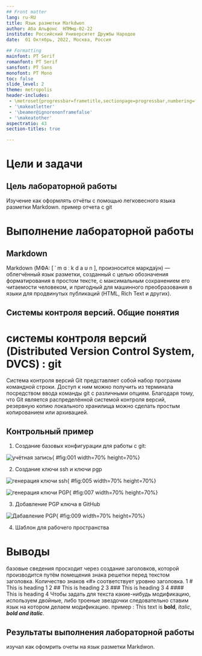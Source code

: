 ```yaml
---
## Front matter
lang: ru-RU
title: Язык разметки Маrkdwon
author: Аба Альфонс  НПМмд-02-22
institute: Российский Университет Дружбы Народов
date:  01 Октябрь, 2022, Москва, Россия

## Formatting
mainfont: PT Serif
romanfont: PT Serif
sansfont: PT Sans
monofont: PT Mono
toc: false
slide_level: 2
theme: metropolis
header-includes: 
 - \metroset{progressbar=frametitle,sectionpage=progressbar,numbering=fraction}
 - '\makeatletter'
 - '\beamer@ignorenonframefalse'
 - '\makeatother'
aspectratio: 43
section-titles: true

---
```


# Цели и задачи

## Цель лабораторной работы

Изучение как оформлять отчёты с помощью легковесного языка разметки Markdown.
пример отчета с git 


# Выполнение лабораторной работы

## Markdown 

Markdown (МФА: [ ˈ m ɑ ː k d a ʊ n ], произносится маркда́ун) — облегчённый язык разметки, созданный с целью обозначения форматирования в простом тексте, с максимальным сохранением его читаемости человеком, и пригодный для машинного преобразования в языки для продвинутых публикаций (HTML, Rich Text и других).

## Системы контроля версий. Общие понятия
# системы контроля версий (Distributed Version Control System, DVCS) :  git
Система контроля версий Git представляет собой набор программ командной строки. Доступ к ним можно получить из терминала посредством ввода команды git с различными опциям.
Благодаря тому, что Git является распределённой системой контроля версий, резервную копию локального хранилища можно сделать простым копированием или архивацией.

## Контрольный пример
1. Создание базовых конфигурации для работы с git:

![учётная запись](image/1.1.png){ #fig:001 width=70% height=70%}

2. Создание ключи ssh и  ключи pgp

![генерация ключи ssh ](image/3.png){ #fig:005 width=70% height=70%}

![генерация ключи PGP](image/5.png){ #fig:007 width=70% height=70%}

3. Добавление PGP ключа в GitHub

![Дабавление PGP](image/7.png){ #fig:009 width=70% height=70%}

4. Шаблон для рабочего пространства

# Выводы
базовые сведения просходит через создание заголовков, которой производится путём помещения знака решетки перед текстом заголовка. Количество знаков «#» соответствует уровню заголовка. 
1 # This is heading 1
2 ## This is heading 2
3 ### This is heading 3
4 #### This is heading 4
Чтобы задать для текста какие-нибудь модификацию, используем двойные, либо троеные звездочки следовательно ставим язык на котором делаем модификацию.
пример : This text is  **bold**, *italic*,  ***bold and italic***.

## Результаты выполнения лабораторной работы
 
изучал как офомрить очеты на язык разметки Маrkdwon.